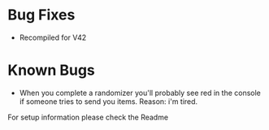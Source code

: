 # Bug Fixes
- Recompiled for V42

# Known Bugs
- When you complete a randomizer you'll probably see red in the console if someone tries to send you items.  Reason: i'm tired.

For setup information please check the Readme
